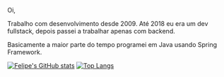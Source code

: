 Oi,

Trabalho com desenvolvimento desde 2009. Até 2018 eu era um dev fullstack, depois passei a trabalhar apenas com backend.

Basicamente a maior parte do tempo programei em Java usando Spring Framework.

[![Felipe's GitHub stats](https://github-readme-stats.vercel.app/api?username=flpmartins88&count_private=true&show_icons=true&theme=nord)]()
[![Top Langs](https://github-readme-stats.vercel.app/api/top-langs/?username=flpmartins88&layout=compact&count_private=true&theme=nord)]()
